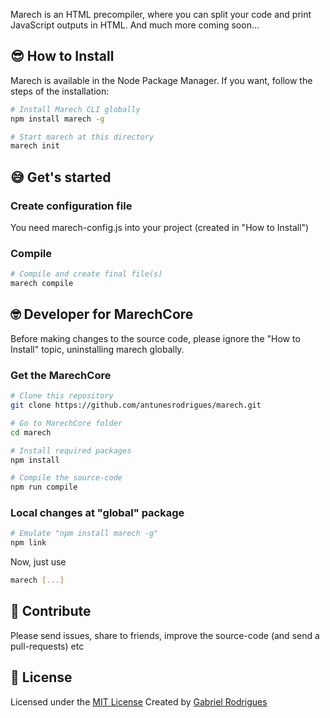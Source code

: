 Marech is an HTML precompiler, where you can split your code and print JavaScript outputs in HTML. And much more coming soon...


## 😎 How to Install
  Marech is available in the Node Package Manager. If you want, follow the steps of the installation:

  ```sh
  # Install Marech CLI globally
  npm install marech -g

  # Start marech at this directory 
  marech init
  ```


## 😅 Get's started
### Create configuration file
  You need marech-config.js into your project (created in "How to Install")

### Compile
  ```sh
  # Compile and create final file(s)
  marech compile
  ```

## 🤓 Developer for MarechCore
  Before making changes to the source code, please ignore the "How to Install" topic, uninstalling marech globally.

### Get the MarechCore
  ```sh
  # Clone this repository
  git clone https://github.com/antunesrodrigues/marech.git

  # Go to MarechCore folder
  cd marech
  
  # Install required packages
  npm install

  # Compile the source-code
  npm run compile
  ```

### Local changes at "global" package
  ```sh
  # Emulate "npm install marech -g"
  npm link
  ```

  Now, just use
  ```sh
  marech [...]
  ```

## 🤝 Contribute
Please send issues, share to friends, improve the source-code (and send a pull-requests) etc


## 📝 License
Licensed under the [MIT License](LICENSE.txt)
Created by [Gabriel Rodrigues](https://github.com/antunesrodrigues)